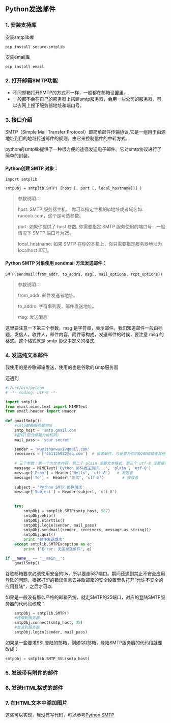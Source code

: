 ## Python发送邮件

### 1. 安装支持库

安装smtplib库

```
pip install secure-smtplib
```

安装email库

```
pip install email
```

### 2. 打开邮箱SMTP功能

* 不同邮箱打开SMTP的方式不一样，一般都在邮箱设置里。
* 一般都不会在自己的服务器上搭建smtp服务器，会用一些公司的服务器，可以去网上搜下服务器地址和端口号。

### 3. 接口介绍

SMTP（Simple Mail Transfer Protocol）即简单邮件传输协议,它是一组用于由源地址到目的地址传送邮件的规则，由它来控制信件的中转方式。

python的smtplib提供了一种很方便的途径发送电子邮件。它对smtp协议进行了简单的封装。

#### Python创建 SMTP 对象：

```
import smtplib

smtpObj = smtplib.SMTP( [host [, port [, local_hostname]]] )
```

> 参数说明：
> 
> host: SMTP 服务器主机。 你可以指定主机的ip地址或者域名如: runoob.com，这个是可选参数。
> 
> port: 如果你提供了 host 参数, 你需要指定 SMTP 服务使用的端口号，一般情况下 SMTP 端口号为25。
> 
> local_hostname: 如果 SMTP 在你的本机上，你只需要指定服务器地址为 localhost 即可。

#### Python SMTP 对象使用 sendmail 方法发送邮件：

```
SMTP.sendmail(from_addr, to_addrs, msg[, mail_options, rcpt_options])
```

> 参数说明：
> 
> from_addr: 邮件发送者地址。
> 
> to_addrs: 字符串列表，邮件发送地址。
> 
> msg: 发送消息
> 

这里要注意一下第三个参数，msg 是字符串，表示邮件。我们知道邮件一般由标题，发信人，收件人，邮件内容，附件等构成，发送邮件的时候，要注意 msg 的格式。这个格式就是 smtp 协议中定义的格式.

### 4. 发送纯文本邮件

我使用的是谷歌邮箱发送，使用的也是谷歌的smtp服务器

还遇到

```python
#!/usr/bin/python
# -*- coding: UTF-8 -*-

import smtplib
from email.mime.text import MIMEText
from email.header import Header
 
def gmailSmtp():
    #smtp邮箱服务器地址
    smtp_host = 'smtp.gmail.com'  
    #密码(部分邮箱为授权码) 
    mail_pass = 'your secret' 

    sender = 'wuyishanwuxi@gmail.com'
    receivers = ['361125982@qq.com']  # 接收邮件，可设置为你的QQ邮箱或者其他邮箱
 
    # 三个参数：第一个为文本内容，第二个 plain 设置文本格式，第三个 utf-8 设置编码
    message = MIMEText('Python 邮件发送测试...', 'plain', 'utf-8')
    message['From'] = Header("Hello", 'utf-8')   # 发送者
    message['To'] =  Header("测试", 'utf-8')        # 接收者
 
    subject = 'Python SMTP 邮件测试'
    message['Subject'] = Header(subject, 'utf-8')
 
 
    try:
        smtpObj = smtplib.SMTP(smtp_host, 587)
        smtpObj.ehlo()
        smtpObj.starttls()
        smtpObj.login(sender, mail_pass)
        smtpObj.sendmail(sender, receivers, message.as_string())
        smtpObj.quit()
        print "邮件发送成功"
    except smtplib.SMTPException as e:
        print ("Error: 无法发送邮件", e)

if __name__ == "__main__":
    gmailSmtp()

```

谷歌邮箱要求必须使用安全的tls，所以要走587端口。期间还遇到禁止不安全应用登陆的问题，根据打印的错误信息去谷歌邮箱的安全设置里头打开”允许不安全的应用登陆“，之后才可以

如果是一般没有那么严格的邮箱系统，就走SMTP的25端口，对应的登陆SMTP服务器的代码段改成：

```python
    smtpObj = smtplib.SMTP() 
    #连接到服务器
    smtpObj.connect(smtp_host, 25)
    #登录到服务器
    smtpObj.login(sender, mail_pass)
```

如果是一些要求SSL登陆的邮箱，例如QQ邮箱，登陆SMTP服务器的代码段就要改成：

```python
smtpObj = smtplib.SMTP_SSL(smtp_host)
```

### 5. 发送带有附件的邮件

### 6. 发送HTML格式的邮件

### 7. 在HTML文本中添加图片

这些可以实现，我没有写代码，可以参考[Python SMTP](http://www.runoob.com/python/python-email.html)